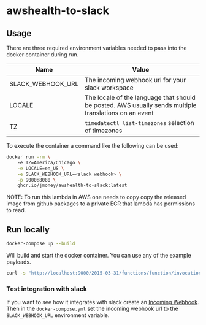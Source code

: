 # awshealth-to-slack

## Usage

There are three required environment variables needed to pass into the docker container during run.

| Name              | Value                                                                                                 |
| ------------------| ----------------------------------------------------------------------------------------------------- |
| SLACK_WEBHOOK_URL | The incoming webhook url for your slack workspace                                                     |
| LOCALE            | The locale of the language that should be posted. AWS usually sends multiple translations on an event |
| TZ                | `timedatectl list-timezones` selection of timezones                                                   |

To execute the container a command like the following can be used:

```bash
docker run -rm \ 
    -e TZ=America/Chicago \
    -e LOCALE=en_US \
    -e SLACK_WEBHOOK_URL=<slack webhook> \
    -p 9000:8080 \
    ghcr.io/jmoney/awshealth-to-slack:latest
```

NOTE: To run this lambda in AWS one needs to copy copy the released image from github packages to a private ECR that lambda has permissions to read.

## Run locally

```bash
docker-compose up --build
```

Will build and start the docker container.  You can use any of the example payloads.

```bash
curl -s "http://localhost:9000/2015-03-31/functions/function/invocations" -d @samples/example_ELB.json | jq . 
```

### Test integration with slack

If you want to see how it integrates with slack create an [Incoming Webhook](https://api.slack.com/messaging/webhooks).  Then in the `docker-compose.yml` set the incoming webhook url to the `SLACK_WEBHOOK_URL` environment variable.
